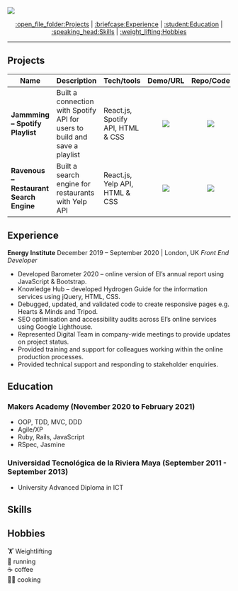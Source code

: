 
![](https://placehold.it/950x200/374c53/FFFFFF/?text=Javier+Lopez+Ramos)

<p align="center">
  <a href="#projects">:open_file_folder:Projects</a> | 
  <a href="#experience">:briefcase:Experience</a> |
  <a href="#education">:student:Education</a> |  
  <a href="#skills">:speaking_head:Skills</a> |  
  <a href="#hobbies">:weight_lifting:Hobbies</a </p>
<p>
  
---

## Projects
| Name                         | Description       | Tech/tools        | Demo/URL        | Repo/Code        |
| ---------------------------- | ----------------- | ----------------- | ----------------| -----------------|
| **Jammming – Spotify Playlist** | Built a connection with Spotify API for users to build and save a playlist | React.js, Spotify API, HTML & CSS | <a href="https://master.d1xfw0olw4wrqg.amplifyapp.com/" text="Link to Website"><p align="center"><img src="https://img.icons8.com/ios-glyphs/30/000000/internet--v1.png"/></p></a> | <p align="center"><a href="https://github.com/xavierloos/jammming" text="Link to code"><p align="center"><img src="https://img.icons8.com/fluent-systems-filled/30/000000/github.png"/></p></a> |
| **Ravenous – Restaurant Search Engine** | Built a search engine for restaurants with Yelp API | React.js, Yelp API, HTML & CSS | <a href="https://master.d1og6363lgs77x.amplifyapp.com/" text="Link to Website"><p align="center"><img src="https://img.icons8.com/ios-glyphs/30/000000/internet--v1.png"/></p></a> | <p align="center"><a href="https://github.com/xavierloos/ravenous" text="Link to code"><p align="center"><img src="https://img.icons8.com/fluent-systems-filled/30/000000/github.png"/></p></a> |

## Experience
**Energy Institute** December 2019 – September 2020 | London, UK
*Front End Developer*								  
- Developed Barometer 2020 – online version of EI’s annual report using JavaScript & Bootstrap.
- Knowledge Hub – developed Hydrogen Guide for the information services using jQuery, HTML, CSS.
- Debugged, updated, and validated code to create responsive pages e.g. Hearts & Minds and Tripod.
- SEO optimisation and accessibility audits across EI’s online services using Google Lighthouse.
- Represented Digital Team in company-wide meetings to provide updates on project status.
- Provided training and support for colleagues working within the online production processes.
- Provided technical support and responding to stakeholder enquiries.

## Education
### Makers Academy (November 2020 to February 2021)
- OOP, TDD, MVC, DDD
- Agile/XP
- Ruby, Rails, JavaScript
- RSpec, Jasmine
### Universidad Tecnológica de la Riviera Maya (September 2011 - September 2013)						        
- University Advanced Diploma in ICT

## Skills

## Hobbies
:weight_lifting: Weightlifting <br>
:running: running <br>
:coffee: coffee <br>
:man_cook: cooking <br>
